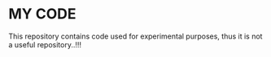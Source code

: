 # MY CODE
This repository contains code used for experimental purposes,
thus it is not a useful repository..!!!

